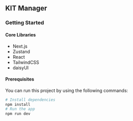 ## KIT Manager

### Getting Started

#### Core Libraries

- Next.js
- Zustand
- React
- TailwindCSS
- daisyUI

#### Prerequisites

You can run this project by using the following commands:

```bash
# Install dependencies
npm install
# Run the app
npm run dev
```

